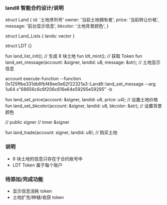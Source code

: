 ### land8 智能合约设计/说明

struct Land {
	id: '土地序列号'
	owner: '当前土地拥有者',
	price: '当前转让价格',
	message: '前台显示信息',
	bkcolor: '土地背景颜色',
}

struct Land_Lists { lands: vector<Land> }

struct LDT {}

fun land_list_init();  // 生成 8 块土地
fun ldt_mint();        // 获取 Token
fun land_set_message(account: &signer, landid: u8, message: &str);  // 土地显示信息

account execute-function --function 0x125ffbe331db6fbf49ee0e62f22321a3::Land8::land_set_message --arg 1u64 x"68656c6c6f206c616e64e59295e59295" -b

fun land_set_price(account: &signer, landid: u8, price: u4);  // 设置土地价格
fun land_set_bkcolor(account: &signer, landid: u8, bkcolor: &str);  // 设置背景颜色

// public signer
// inner &signer

fun land_trade(account: signer, landid: u8);      // 购买土地

### 说明

- 8 块土地的信息只存在于合约账号中
- LDT Token 属于每个账户

### 待添加/完成功能

- 显示信息消耗 token
- 土地扩充/种植/收获 token